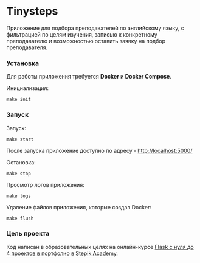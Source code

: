 # Tinysteps

Приложение для подбора преподавателей по английскому языку, с фильтрацией по целям изучения, записью к конкретному преподавателю и возможностью оставить заявку на подбор преподавателя.

### Установка

Для работы приложения требуется **Docker** и **Docker Compose**.

Инициализация:
```
make init
```

### Запуск

Запуск:

```
make start
```

После запуска приложение доступно по адресу - [http://localhost:5000/](http://localhost:5000/)

Остановка:
```
make stop
```
Просмотр логов приложения:
```
make logs
```

Удаление файлов приложения, которые создал Docker:
```
make flush
```

### Цель проекта

Код написан в образовательных целях на онлайн-курсе [Flask с нуля до 4 проектов в портфолио](https://academy.stepik.org/flask) в [Stepik Academy](https://academy.stepik.org/).
